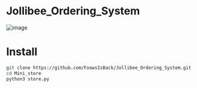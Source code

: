 # Jollibee_Ordering_System
![image](https://github.com/user-attachments/assets/06b78540-b3d9-4951-855d-a60a001ca648)

# Install
```sh
git clone https://github.com/FoowsIsBack/Jollibee_Ordering_System.git
cd Mini_store
python3 store.py
```
